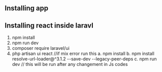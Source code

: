 ## Installing app

## Installing react inside laravl

1.  npm install
2.  npm run dev
3.  composer require laravel/ui
4.  php artisan ui react
    //if mix error run this
    a. npm install
    b. npm install resolve-url-loader@^3.1.2 --save-dev --legacy-peer-deps
    c. npm run dev // this will be run after any changement in Js codes
